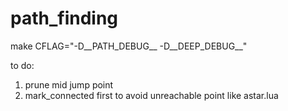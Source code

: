 # path_finding

make CFLAG="-D__PATH_DEBUG__ -D__DEEP_DEBUG__"

to do:

1. prune mid jump point
2. mark_connected first to avoid unreachable point like astar.lua
